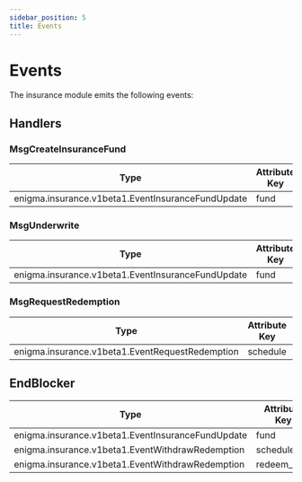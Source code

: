 ```yaml
---
sidebar_position: 5
title: Events
---
```


# Events

The insurance module emits the following events:

## Handlers

### MsgCreateInsuranceFund

| Type                                                 | Attribute Key | Attribute Value |
| ---------------------------------------------------- | ------------- | --------------- |
| enigma.insurance.v1beta1.EventInsuranceFundUpdate | fund          | {fundJSON}      |

### MsgUnderwrite

| Type                                                 | Attribute Key | Attribute Value |
| ---------------------------------------------------- | ------------- | --------------- |
| enigma.insurance.v1beta1.EventInsuranceFundUpdate | fund          | {fundJSON}      |

### MsgRequestRedemption

| Type                                               | Attribute Key | Attribute Value |
| -------------------------------------------------- | ------------- | --------------- |
| enigma.insurance.v1beta1.EventRequestRedemption | schedule      | {scheduleJSON}  |



## EndBlocker

| Type                                                 | Attribute Key | Attribute Value |
| ---------------------------------------------------- | ------------- | --------------- |
| enigma.insurance.v1beta1.EventInsuranceFundUpdate | fund          | {fundJSON}      |
| enigma.insurance.v1beta1.EventWithdrawRedemption  | schedule      | {scheduleJSON}  |
| enigma.insurance.v1beta1.EventWithdrawRedemption  | redeem_coin   | {redeemCoin}    |

